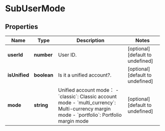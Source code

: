 # SubUserMode

## Properties

Name | Type | Description | Notes
------------ | ------------- | ------------- | -------------
**userId** | **number** | User ID. | [optional] [default to undefined]
**isUnified** | **boolean** | Is it a unified account?. | [optional] [default to undefined]
**mode** | **string** | Unified account mode： - &#x60;classic&#x60;: Classic account mode - &#x60;multi_currency&#x60;: Multi-currency margin mode - &#x60;portfolio&#x60;: Portfolio margin mode | [optional] [default to undefined]

